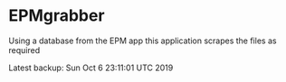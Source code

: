 # EPMgrabber
Using a database from the EPM app this application scrapes the files as required


Latest backup: Sun Oct 6 23:11:01 UTC 2019

